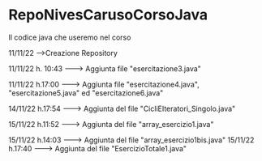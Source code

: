 # RepoNivesCarusoCorsoJava

Il codice java che useremo nel corso

11/11/22 -->Creazione Repository

11/11/22 h. 10:43 ---> Aggiunta file "esercitazione3.java" 

11/11/22 h.17:00 ---> Aggiunta file "esercitazione4.java", "esercitazione5.java" ed "esercitazione6.java"

14/11/22 h.17:54 ---> Aggiunta del file "CicliEIteratori_Singolo.java"

15/11/22 h.11:52 ---> Aggiunta del file "array_esercizio1.java"

15/11/22 h.14:03 ---> Aggiunta del file "array_esercizio1bis.java"
15/11/22 h.17:40 ---> Aggiunta del file "EsercizioTotale1.java"
